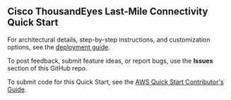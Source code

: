
## Cisco ThousandEyes Last-Mile Connectivity Quick Start

For architectural details, step-by-step instructions, and customization options, see the [deployment guide](https://fwd.aws/Bvnbe?).

To post feedback, submit feature ideas, or report bugs, use the **Issues** section of this GitHub repo. 

To submit code for this Quick Start, see the [AWS Quick Start Contributor's Guide](https://aws-quickstart.github.io/).
